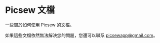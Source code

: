 # Picsew 文檔

一些關於如何使用 Picsew 的文檔。

如果這些文檔依然無法解決您的問題，您還可以聯系 [picsewapp@gmail.com](mailto:picsewapp@gmail.com)。
